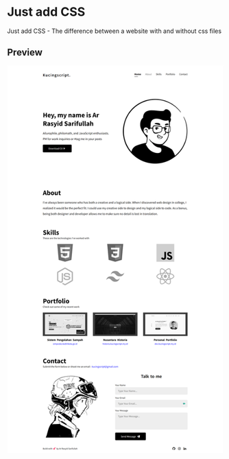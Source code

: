 # Just add CSS

Just add CSS - The difference between a website with and without css files

## Preview

![Preview](./assets/images/readme-img.png)
